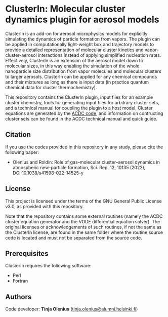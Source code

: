 # ClusterIn: Molecular cluster dynamics plugin for aerosol models

ClusterIn is an add-on for aerosol microphysics models for explicitly simulating the dynamics of particle formation from vapors. The plugin can be applied in computationally light-weight box and trajectory models to provide a detailed representation of molecular cluster kinetics and vapor-cluster-aerosol interactions instead of applying simplified nucleation rates. Effectively, ClusterIn is an extension of the aerosol model down to molecular sizes, in this way enabling the simulation of the whole nanoparticle size distribution from vapor molecules and molecular clusters to larger aerosols. ClusterIn can be applied for any chemical compounds and their mixtures as long as there is input data (in practice quantum chemical data for cluster thermochemistry).

This repository contains the ClusterIn plugin, input files for an example cluster chemistry, tools for generating input files for arbitrary cluster sets, and a technical manual for coupling the plugin to a host model. Cluster equations are generated by the [ACDC code](https://github.com/tolenius/ACDC), and information on contructing cluster sets can be found in the ACDC technical manual and quick guide.

## Citation

If you use the codes provided in this repository in any study, please cite the following paper:

* Olenius and Roldin: Role of gas–molecular cluster–aerosol dynamics in atmospheric new-particle formation, Sci. Rep. 12, 10135 (2022), DOI:10.1038/s41598-022-14525-y

## License

This project is licensed under the terms of the GNU General Public License v3.0, as provided with this repository.

Note that the repository contains some external routines (namely the ACDC cluster equation generator and the VODE differential equation solver). The original licenses or acknowledgements of such routines, if not the same as the ClusterIn license, are found in the same folder where the routine source code is located and must not be separated from the source code.

## Prerequisites

ClusterIn requires the following software:

* Perl
* Fortran

## Authors

Code developer: **Tinja Olenius** (tinja.olenius@alumni.helsinki.fi)
